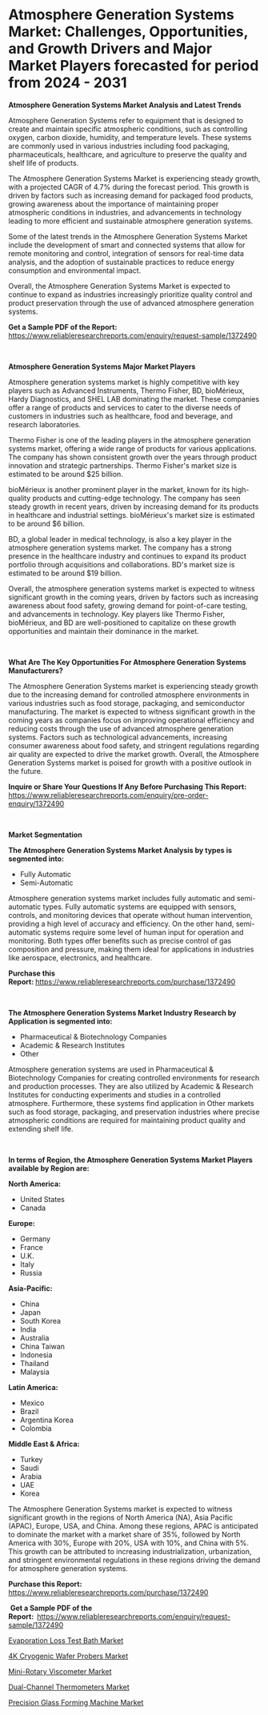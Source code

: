 <p><h1>Atmosphere Generation Systems Market: Challenges, Opportunities, and Growth Drivers and Major Market Players forecasted for period from 2024 - 2031</h1></p><p><strong>Atmosphere Generation Systems Market Analysis and Latest Trends</strong></p>
<p><p>Atmosphere Generation Systems refer to equipment that is designed to create and maintain specific atmospheric conditions, such as controlling oxygen, carbon dioxide, humidity, and temperature levels. These systems are commonly used in various industries including food packaging, pharmaceuticals, healthcare, and agriculture to preserve the quality and shelf life of products.</p><p>The Atmosphere Generation Systems Market is experiencing steady growth, with a projected CAGR of 4.7% during the forecast period. This growth is driven by factors such as increasing demand for packaged food products, growing awareness about the importance of maintaining proper atmospheric conditions in industries, and advancements in technology leading to more efficient and sustainable atmosphere generation systems.</p><p>Some of the latest trends in the Atmosphere Generation Systems Market include the development of smart and connected systems that allow for remote monitoring and control, integration of sensors for real-time data analysis, and the adoption of sustainable practices to reduce energy consumption and environmental impact.</p><p>Overall, the Atmosphere Generation Systems Market is expected to continue to expand as industries increasingly prioritize quality control and product preservation through the use of advanced atmosphere generation systems.</p></p>
<p><strong>Get a Sample PDF of the Report:&nbsp;</strong> <a href="https://www.reliableresearchreports.com/enquiry/request-sample/1372490">https://www.reliableresearchreports.com/enquiry/request-sample/1372490</a></p>
<p>&nbsp;</p>
<p><strong>Atmosphere Generation Systems Major Market Players</strong></p>
<p><p>Atmosphere generation systems market is highly competitive with key players such as Advanced Instruments, Thermo Fisher, BD, bioMérieux, Hardy Diagnostics, and SHEL LAB dominating the market. These companies offer a range of products and services to cater to the diverse needs of customers in industries such as healthcare, food and beverage, and research laboratories.</p><p>Thermo Fisher is one of the leading players in the atmosphere generation systems market, offering a wide range of products for various applications. The company has shown consistent growth over the years through product innovation and strategic partnerships. Thermo Fisher's market size is estimated to be around $25 billion.</p><p>bioMérieux is another prominent player in the market, known for its high-quality products and cutting-edge technology. The company has seen steady growth in recent years, driven by increasing demand for its products in healthcare and industrial settings. bioMérieux's market size is estimated to be around $6 billion.</p><p>BD, a global leader in medical technology, is also a key player in the atmosphere generation systems market. The company has a strong presence in the healthcare industry and continues to expand its product portfolio through acquisitions and collaborations. BD's market size is estimated to be around $19 billion.</p><p>Overall, the atmosphere generation systems market is expected to witness significant growth in the coming years, driven by factors such as increasing awareness about food safety, growing demand for point-of-care testing, and advancements in technology. Key players like Thermo Fisher, bioMérieux, and BD are well-positioned to capitalize on these growth opportunities and maintain their dominance in the market.</p></p>
<p>&nbsp;</p>
<p><strong>What Are The Key Opportunities For Atmosphere Generation Systems Manufacturers?</strong></p>
<p><p>The Atmosphere Generation Systems market is experiencing steady growth due to the increasing demand for controlled atmosphere environments in various industries such as food storage, packaging, and semiconductor manufacturing. The market is expected to witness significant growth in the coming years as companies focus on improving operational efficiency and reducing costs through the use of advanced atmosphere generation systems. Factors such as technological advancements, increasing consumer awareness about food safety, and stringent regulations regarding air quality are expected to drive the market growth. Overall, the Atmosphere Generation Systems market is poised for growth with a positive outlook in the future.</p></p>
<p><strong>Inquire or Share Your Questions If Any Before Purchasing This Report:</strong> <a href="https://www.reliableresearchreports.com/enquiry/pre-order-enquiry/1372490">https://www.reliableresearchreports.com/enquiry/pre-order-enquiry/1372490</a></p>
<p>&nbsp;</p>
<p><strong>Market Segmentation</strong></p>
<p><strong>The Atmosphere Generation Systems Market Analysis by types is segmented into:</strong></p>
<p><ul><li>Fully Automatic</li><li>Semi-Automatic</li></ul></p>
<p><p>Atmosphere generation systems market includes fully automatic and semi-automatic types. Fully automatic systems are equipped with sensors, controls, and monitoring devices that operate without human intervention, providing a high level of accuracy and efficiency. On the other hand, semi-automatic systems require some level of human input for operation and monitoring. Both types offer benefits such as precise control of gas composition and pressure, making them ideal for applications in industries like aerospace, electronics, and healthcare.</p></p>
<p><strong>Purchase this Report:&nbsp;</strong><a href="https://www.reliableresearchreports.com/purchase/1372490">https://www.reliableresearchreports.com/purchase/1372490</a></p>
<p>&nbsp;</p>
<p><strong>The Atmosphere Generation Systems Market Industry Research by Application is segmented into:</strong></p>
<p><ul><li>Pharmaceutical & Biotechnology Companies</li><li>Academic & Research Institutes</li><li>Other</li></ul></p>
<p><p>Atmosphere generation systems are used in Pharmaceutical & Biotechnology Companies for creating controlled environments for research and production processes. They are also utilized by Academic & Research Institutes for conducting experiments and studies in a controlled atmosphere. Furthermore, these systems find application in Other markets such as food storage, packaging, and preservation industries where precise atmospheric conditions are required for maintaining product quality and extending shelf life.</p></p>
<p>&nbsp;</p>
<p><strong>In terms of Region, the Atmosphere Generation Systems Market Players available by Region are:</strong></p>
<p>
    <p> <strong> North America: </strong>
        <ul>
            <li>United States</li>
            <li>Canada</li>
        </ul>
        </p> 
    <p> <strong> Europe: </strong>
        <ul>
            <li>Germany</li>
            <li>France</li>
            <li>U.K.</li>
            <li>Italy</li>
            <li>Russia</li>
        </ul>
        </p> 
    <p> <strong> Asia-Pacific: </strong>
        <ul>
            <li>China</li>
            <li>Japan</li>
            <li>South Korea</li>
            <li>India</li>
            <li>Australia</li>
            <li>China Taiwan</li>
            <li>Indonesia</li>
            <li>Thailand</li>
            <li>Malaysia</li>
        </ul>
        </p> 
    <p> <strong> Latin America: </strong>
        <ul>
            <li>Mexico</li>
            <li>Brazil</li>
            <li>Argentina Korea</li>
            <li>Colombia</li>
        </ul>
        </p> 
    <p> <strong> Middle East & Africa: </strong>
        <ul>
            <li>Turkey</li>
            <li>Saudi</li>
            <li>Arabia</li>
            <li>UAE</li>
            <li>Korea</li>
        </ul>
    </p>
    </p>
<p><p>The Atmosphere Generation Systems market is expected to witness significant growth in the regions of North America (NA), Asia Pacific (APAC), Europe, USA, and China. Among these regions, APAC is anticipated to dominate the market with a market share of 35%, followed by North America with 30%, Europe with 20%, USA with 10%, and China with 5%. This growth can be attributed to increasing industrialization, urbanization, and stringent environmental regulations in these regions driving the demand for atmosphere generation systems.</p></p>
<p><strong>Purchase this Report: </strong><a href="https://www.reliableresearchreports.com/purchase/1372490">https://www.reliableresearchreports.com/purchase/1372490</a></p>
<p>&nbsp;<strong>Get a Sample PDF of the Report:&nbsp;&nbsp;</strong><a href="https://www.reliableresearchreports.com/enquiry/request-sample/1372490">https://www.reliableresearchreports.com/enquiry/request-sample/1372490</a></p>
<p><strong></strong></p>
<p><p><a href="https://medium.com/@crystalpierce09/evaporation-loss-test-bath-market-report-reveals-the-latest-trends-and-growth-opportunities-of-this-a2057a46064b">Evaporation Loss Test Bath Market</a></p><p><a href="https://medium.com/p/f2feb09556b1/edit">4K Cryogenic Wafer Probers Market</a></p><p><a href="https://medium.com/@crystalpierce09/mini-rotary-viscometer-market-competitive-analysis-market-trends-and-forecast-to-2031-35fcdadd2956">Mini-Rotary Viscometer Market</a></p><p><a href="https://medium.com/@tammyfreeman2022/dual-channel-thermometers-market-share-evolution-and-market-growth-trends-2024-2031-4750f6586bae">Dual-Channel Thermometers Market</a></p><p><a href="https://medium.com/p/d67a9d96ad2f/edit">Precision Glass Forming Machine Market</a></p></p>
